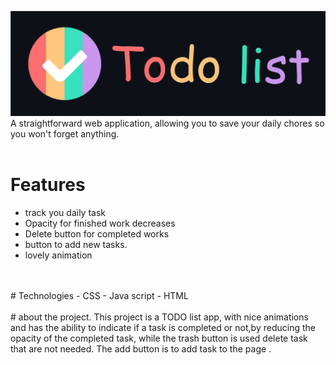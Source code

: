 <centre><img src="images/todo.svg"></centre>
A straightforward web application, allowing you to save your daily chores so you won't forget anything.
<br>
<br>
# Features
- track you daily task
- Opacity for finished work decreases
- Delete button for completed works
- button to add new tasks.
- lovely animation
<br>
<br>
# Technologies
- CSS
- Java script
- HTML
<br>
<br>
 # about the project.
This project is a TODO list app, with nice animations and has the ability to indicate if a task is completed or not,by reducing the opacity of the completed task, while the trash button is used delete task that are not needed.
The add button is to add task to the page .
